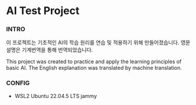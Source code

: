 # AI Test Project

### INTRO

이 프로젝트는 기초적인 AI의 학습 원리를 연습 및 적용하기 위해 만들어졌습니다.
영문 설명은 기계번역을 통해 번역되었습니다.

This project was created to practice and apply the learning principles of basic AI.
The English explanation was translated by machine translation.

### CONFIG
- WSL2 Ubuntu 22.04.5 LTS jammy
